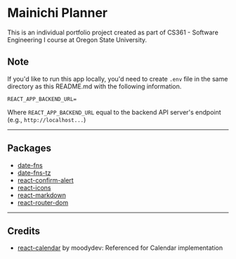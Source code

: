 # Mainichi Planner

This is an individual portfolio project created as part of CS361 - Software Engineering I course at Oregon State University.


## Note
If you'd like to run this app locally, you'd need to create `.env` file in the same directory as this README.md with the following information.
```
REACT_APP_BACKEND_URL=
```
Where `REACT_APP_BACKEND_URL` equal to the backend API server's endpoint (e.g., `http://localhost...`)

---
## Packages
* [date-fns](https://github.com/date-fns/date-fns)
* [date-fns-tz](https://www.npmjs.com/package/date-fns-tz)
* [react-confirm-alert](https://www.npmjs.com/package/react-confirm-alert)
* [react-icons](https://react-icons.github.io/react-icons/)
* [react-markdown](https://github.com/remarkjs/react-markdown)
* [react-router-dom](https://reactrouter.com)
---

## Credits
* [react-calendar](https://github.com/moodydev/react-calendar) by moodydev: Referenced for Calendar implementation
